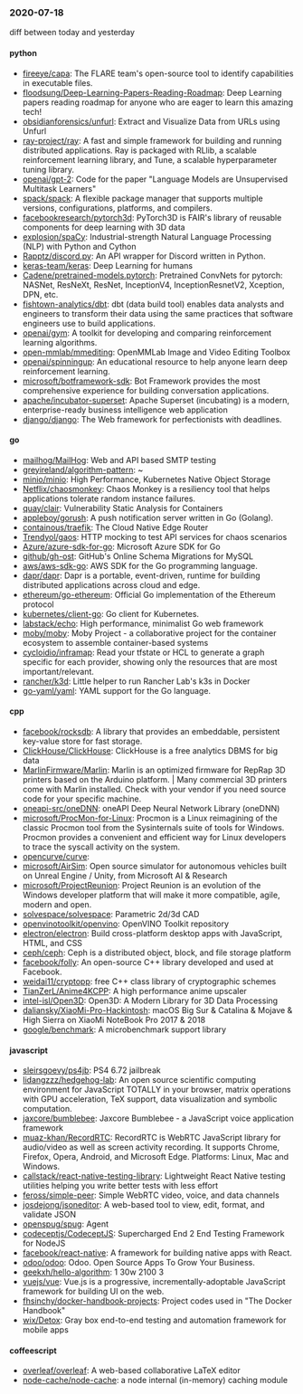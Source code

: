 ### 2020-07-18
diff between today and yesterday

#### python
* [fireeye/capa](https://github.com/fireeye/capa): The FLARE team's open-source tool to identify capabilities in executable files.
* [floodsung/Deep-Learning-Papers-Reading-Roadmap](https://github.com/floodsung/Deep-Learning-Papers-Reading-Roadmap): Deep Learning papers reading roadmap for anyone who are eager to learn this amazing tech!
* [obsidianforensics/unfurl](https://github.com/obsidianforensics/unfurl): Extract and Visualize Data from URLs using Unfurl
* [ray-project/ray](https://github.com/ray-project/ray): A fast and simple framework for building and running distributed applications. Ray is packaged with RLlib, a scalable reinforcement learning library, and Tune, a scalable hyperparameter tuning library.
* [openai/gpt-2](https://github.com/openai/gpt-2): Code for the paper "Language Models are Unsupervised Multitask Learners"
* [spack/spack](https://github.com/spack/spack): A flexible package manager that supports multiple versions, configurations, platforms, and compilers.
* [facebookresearch/pytorch3d](https://github.com/facebookresearch/pytorch3d): PyTorch3D is FAIR's library of reusable components for deep learning with 3D data
* [explosion/spaCy](https://github.com/explosion/spaCy):  Industrial-strength Natural Language Processing (NLP) with Python and Cython
* [Rapptz/discord.py](https://github.com/Rapptz/discord.py): An API wrapper for Discord written in Python.
* [keras-team/keras](https://github.com/keras-team/keras): Deep Learning for humans
* [Cadene/pretrained-models.pytorch](https://github.com/Cadene/pretrained-models.pytorch): Pretrained ConvNets for pytorch: NASNet, ResNeXt, ResNet, InceptionV4, InceptionResnetV2, Xception, DPN, etc.
* [fishtown-analytics/dbt](https://github.com/fishtown-analytics/dbt): dbt (data build tool) enables data analysts and engineers to transform their data using the same practices that software engineers use to build applications.
* [openai/gym](https://github.com/openai/gym): A toolkit for developing and comparing reinforcement learning algorithms.
* [open-mmlab/mmediting](https://github.com/open-mmlab/mmediting): OpenMMLab Image and Video Editing Toolbox
* [openai/spinningup](https://github.com/openai/spinningup): An educational resource to help anyone learn deep reinforcement learning.
* [microsoft/botframework-sdk](https://github.com/microsoft/botframework-sdk): Bot Framework provides the most comprehensive experience for building conversation applications.
* [apache/incubator-superset](https://github.com/apache/incubator-superset): Apache Superset (incubating) is a modern, enterprise-ready business intelligence web application
* [django/django](https://github.com/django/django): The Web framework for perfectionists with deadlines.

#### go
* [mailhog/MailHog](https://github.com/mailhog/MailHog): Web and API based SMTP testing
* [greyireland/algorithm-pattern](https://github.com/greyireland/algorithm-pattern): ~
* [minio/minio](https://github.com/minio/minio): High Performance, Kubernetes Native Object Storage
* [Netflix/chaosmonkey](https://github.com/Netflix/chaosmonkey): Chaos Monkey is a resiliency tool that helps applications tolerate random instance failures.
* [quay/clair](https://github.com/quay/clair): Vulnerability Static Analysis for Containers
* [appleboy/gorush](https://github.com/appleboy/gorush): A push notification server written in Go (Golang).
* [containous/traefik](https://github.com/containous/traefik): The Cloud Native Edge Router
* [Trendyol/gaos](https://github.com/Trendyol/gaos): HTTP mocking to test API services for chaos scenarios
* [Azure/azure-sdk-for-go](https://github.com/Azure/azure-sdk-for-go): Microsoft Azure SDK for Go
* [github/gh-ost](https://github.com/github/gh-ost): GitHub's Online Schema Migrations for MySQL
* [aws/aws-sdk-go](https://github.com/aws/aws-sdk-go): AWS SDK for the Go programming language.
* [dapr/dapr](https://github.com/dapr/dapr): Dapr is a portable, event-driven, runtime for building distributed applications across cloud and edge.
* [ethereum/go-ethereum](https://github.com/ethereum/go-ethereum): Official Go implementation of the Ethereum protocol
* [kubernetes/client-go](https://github.com/kubernetes/client-go): Go client for Kubernetes.
* [labstack/echo](https://github.com/labstack/echo): High performance, minimalist Go web framework
* [moby/moby](https://github.com/moby/moby): Moby Project - a collaborative project for the container ecosystem to assemble container-based systems
* [cycloidio/inframap](https://github.com/cycloidio/inframap): Read your tfstate or HCL to generate a graph specific for each provider, showing only the resources that are most important/relevant.
* [rancher/k3d](https://github.com/rancher/k3d): Little helper to run Rancher Lab's k3s in Docker
* [go-yaml/yaml](https://github.com/go-yaml/yaml): YAML support for the Go language.

#### cpp
* [facebook/rocksdb](https://github.com/facebook/rocksdb): A library that provides an embeddable, persistent key-value store for fast storage.
* [ClickHouse/ClickHouse](https://github.com/ClickHouse/ClickHouse): ClickHouse is a free analytics DBMS for big data
* [MarlinFirmware/Marlin](https://github.com/MarlinFirmware/Marlin): Marlin is an optimized firmware for RepRap 3D printers based on the Arduino platform. | Many commercial 3D printers come with Marlin installed. Check with your vendor if you need source code for your specific machine.
* [oneapi-src/oneDNN](https://github.com/oneapi-src/oneDNN): oneAPI Deep Neural Network Library (oneDNN)
* [microsoft/ProcMon-for-Linux](https://github.com/microsoft/ProcMon-for-Linux): Procmon is a Linux reimagining of the classic Procmon tool from the Sysinternals suite of tools for Windows. Procmon provides a convenient and efficient way for Linux developers to trace the syscall activity on the system.
* [opencurve/curve](https://github.com/opencurve/curve): 
* [microsoft/AirSim](https://github.com/microsoft/AirSim): Open source simulator for autonomous vehicles built on Unreal Engine / Unity, from Microsoft AI & Research
* [microsoft/ProjectReunion](https://github.com/microsoft/ProjectReunion): Project Reunion is an evolution of the Windows developer platform that will make it more compatible, agile, modern and open.
* [solvespace/solvespace](https://github.com/solvespace/solvespace): Parametric 2d/3d CAD
* [openvinotoolkit/openvino](https://github.com/openvinotoolkit/openvino): OpenVINO Toolkit repository
* [electron/electron](https://github.com/electron/electron): Build cross-platform desktop apps with JavaScript, HTML, and CSS
* [ceph/ceph](https://github.com/ceph/ceph): Ceph is a distributed object, block, and file storage platform
* [facebook/folly](https://github.com/facebook/folly): An open-source C++ library developed and used at Facebook.
* [weidai11/cryptopp](https://github.com/weidai11/cryptopp): free C++ class library of cryptographic schemes
* [TianZerL/Anime4KCPP](https://github.com/TianZerL/Anime4KCPP): A high performance anime upscaler
* [intel-isl/Open3D](https://github.com/intel-isl/Open3D): Open3D: A Modern Library for 3D Data Processing
* [daliansky/XiaoMi-Pro-Hackintosh](https://github.com/daliansky/XiaoMi-Pro-Hackintosh): macOS Big Sur & Catalina & Mojave & High Sierra on XiaoMi NoteBook Pro 2017 & 2018
* [google/benchmark](https://github.com/google/benchmark): A microbenchmark support library

#### javascript
* [sleirsgoevy/ps4jb](https://github.com/sleirsgoevy/ps4jb): PS4 6.72 jailbreak
* [lidangzzz/hedgehog-lab](https://github.com/lidangzzz/hedgehog-lab): An open source scientific computing environment for JavaScript TOTALLY in your browser, matrix operations with GPU acceleration, TeX support, data visualization and symbolic computation.
* [jaxcore/bumblebee](https://github.com/jaxcore/bumblebee): Jaxcore Bumblebee - a JavaScript voice application framework
* [muaz-khan/RecordRTC](https://github.com/muaz-khan/RecordRTC): RecordRTC is WebRTC JavaScript library for audio/video as well as screen activity recording. It supports Chrome, Firefox, Opera, Android, and Microsoft Edge. Platforms: Linux, Mac and Windows.
* [callstack/react-native-testing-library](https://github.com/callstack/react-native-testing-library): Lightweight React Native testing utilities helping you write better tests with less effort
* [feross/simple-peer](https://github.com/feross/simple-peer):  Simple WebRTC video, voice, and data channels
* [josdejong/jsoneditor](https://github.com/josdejong/jsoneditor): A web-based tool to view, edit, format, and validate JSON
* [openspug/spug](https://github.com/openspug/spug): Agent
* [codeceptjs/CodeceptJS](https://github.com/codeceptjs/CodeceptJS): Supercharged End 2 End Testing Framework for NodeJS
* [facebook/react-native](https://github.com/facebook/react-native): A framework for building native apps with React.
* [odoo/odoo](https://github.com/odoo/odoo): Odoo. Open Source Apps To Grow Your Business.
* [geekxh/hello-algorithm](https://github.com/geekxh/hello-algorithm): 1 30w  2100  3
* [vuejs/vue](https://github.com/vuejs/vue):  Vue.js is a progressive, incrementally-adoptable JavaScript framework for building UI on the web.
* [fhsinchy/docker-handbook-projects](https://github.com/fhsinchy/docker-handbook-projects): Project codes used in "The Docker Handbook" 
* [wix/Detox](https://github.com/wix/Detox): Gray box end-to-end testing and automation framework for mobile apps

#### coffeescript
* [overleaf/overleaf](https://github.com/overleaf/overleaf): A web-based collaborative LaTeX editor
* [node-cache/node-cache](https://github.com/node-cache/node-cache): a node internal (in-memory) caching module
